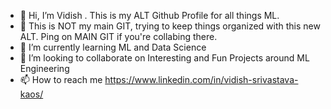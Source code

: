 - 👋 Hi, I’m Vidish . This is my ALT Github Profile for all things ML.
- 👀 This is NOT my main GIT, trying to keep things organized with this new ALT. Ping on MAIN GIT if you're collabing there.
- 🌱 I’m currently learning ML and Data Science
- 💞️ I’m looking to collaborate on Interesting and Fun Projects around ML Engineering
- 📫 How to reach me https://www.linkedin.com/in/vidish-srivastava-kaos/

<!---
ulolol/ulolol is a ✨ special ✨ repository because its `README.md` (this file) appears on your GitHub profile.
You can click the Preview link to take a look at your changes.
--->
